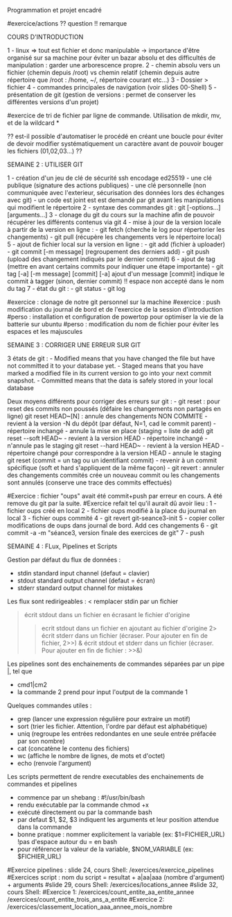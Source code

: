 Programmation et projet encadré

#exercice/actions
?? question
!! remarque

COURS D'INTRODUCTION

1 - linux => tout est fichier et donc manipulable
    -> importance d'être organisé sur sa machine pour éviter un bazar absolu et des difficultés de manipulation : garder une arborescence propre.
2 - chemin absolu vers un fichier (chemin depuis /root)
vs chemin relatif (chemin depuis autre répertoire que /root : /home, ~/, répertoire courant etc...)
3 - Dossier > fichier
4 - commandes principales de navigation (voir slides 00-Shell)
5 - présentation de git (gestion de versions : permet de conserver les différentes versions d'un projet)

#exercice de tri de fichier par ligne de commande. Utilisation de mkdir, mv, et de la wildcard *

?? est-il possible d'automatiser le procédé en créant une boucle pour éviter de devoir modifier systématiquement un caractère avant de pouvoir bouger les fichiers (01,02,03...) ??


SEMAINE 2 : UTILISER GIT

1 - création d'un jeu de clé de sécurité ssh encodage ed25519
    - une clé publique (signature des actions publiques)
    - une clé personnelle (non communiquée avec l'exterieur, sécurisation des données lors des échanges avec git)
    - un code est joint est est demandé par git avant les manipulations qui modifient le répertoire
2 - syntaxe des commandes git : git <sous commande> [-options...] [arguments...]
3 - clonage du git du cours sur la machine afin de pouvoir récupérer les différents contenus via git
4 - mise à jour de la version locale à partir de la version en ligne :
    - git fetch (cherche le log pour répertorier les changements)
    - git pull (récupère les changements vers le répertoire local)
5 - ajout de fichier local sur la version en ligne :
    - git add (fichier à uploader)
    - git commit [-m message] (regroupement des derniers add)
    - git push (upload des changement indiqués par le dernier commit)
6 - ajout de tag (mettre en avant certains commits pour indiquer une étape importante)
    - git tag [-a] [-m message] <tagname> [commit]
    [-a] ajout d'un message
    [commit] indique le commit à tagger (sinon, dernier commit)
!! espace non accepté dans le nom du tag
7 - état du git :
    - git status
    - git log

#exercice : clonage de notre git personnel sur la machine
#exercice : push modification du journal de bord et de l'exercice de la session d'introduction
#perso : installation et configuration de powertop pour optimiser la vie de la batterie sur ubuntu
#perso : modification du nom de fichier pour éviter les espaces et les majuscules

SEMAINE 3 : CORRIGER UNE ERREUR SUR GIT

3 états de git :
    - Modified means that you have changed the file but have not committed it to your database yet.
    - Staged means that you have marked a modified file in its current version to go into your next commit snapshot.
    - Committed means that the data is safely stored in your local database

Deux moyens différents pour corriger des erreurs sur git :
    - git reset : pour reset des commits non poussés (défaire les changements non partagés en ligne)
            git reset HEAD~[N] :    annule des changements NON COMMITE
            - revient à la version -N du dépôt (par défaut, N=1, cad le commit parent)
            - répertoire inchangé
            - annule la mise en place (staging = liste de add)
            git reset --soft HEAD~
            - revient à la version HEAD
            - répertoire inchangé
            - n'annule pas le staging
            git reset --hard HEAD~
            - revient à la version HEAD
            - répertoire changé pour correspondre à la version HEAD
            - annule le staging
            git reset <commit> (commit = un tag ou un identifiant commit)
            - revenir à un commit spécifique (soft et hard s'appliquent de la même façon)
    - git revert <commit> : annuler des changements commités
    crée un nouveau commit ou les changements sont annulés (conserve une trace des commits effectués)

#Exercice : fichier "oups" avait été commit+push par erreur en cours. A été remove du git par la suite.
#Exercice refait tel qu'il aurait dû avoir lieu :
1 - fichier oups créé en local
2 - fichier oups modifié à la place du journal en local
3 - fichier oups commité
4 - git revert git-seance3-init
5 - copier coller modifications de oups dans journal de bord. Add ces changements
6 - git commit -a -m "séance3, version finale des exercices de git"
7 - push


SEMAINE 4 : FLux,  Pipelines et Scripts

Gestion par défaut du flux de données :
- stdin		standard input channel (defaut = clavier)
- stdout	standard output channel (defaut = écran)
- stderr	standard output channel for mistakes

Les flux sont redirigeables :
<	remplacer stdin par un fichier
>	écrit stdout dans un fichier en écrasant le fichier d'origine
>>	ecrit stdout dans un fichier en ajoutant au fichier d'origine
2>	écrit stderr dans un fichier (écraser. Pour ajouter en fin de fichier, 2>>)
>&	écrit stdout et stderr dans un fichier (écraser. Pour ajouter en fin de fichier : >>&)

Les pipelines sont des enchainements de commandes séparées par un pipe |, tel que
- cmd1|cm2
- la commande 2 prend pour input l'output de la commande 1

Quelques commandes utiles :
- grep (lancer une expression régulière pour extraire un motif)
- sort (trier les fichier. Attention, l'ordre par défaut est alphabétique)
- uniq (regroupe les entrées redondantes en une seule entrée préfacée par son nombre)
- cat (concatène le contenu des fichiers)
- wc (affiche le nombre de lignes, de mots et d'octet)
- echo (renvoie l'argument)


Les scripts permettent de rendre executables des enchainements de commandes et pipelines
- commence par un shebang : #!/usr/bin/bash
- rendu exécutable par la commande chmod +x
- exécuté directement ou par la commande bash
- par defaut $1, $2, $3 indiquent les arguments et leur position attendue dans la commande
- bonne pratique : nommer explicitement la variable (ex: $1=FICHIER_URL)
!pas d'espace autour du = en bash
- pour référencer la valeur de la variable, $NOM_VARIABLE (ex: $FICHIER_URL)

#Exercice pipelines : slide 24, cours Shell: /exercices/exercice_pipelines
#Exercices script : nom du script = resultat + a|aa|aaa (nombre d'argument) + arguments
#slide 29, cours Shell: /exercices/locations_annee
#slide 32, cours Shell:
#Exercice 1: /exercices/count_entite_aa_entite_annee	/exercices/count_entite_trois_ans_a_entite
#Exercice 2: /exercices/classement_location_aaa_annee_mois_nombre  

